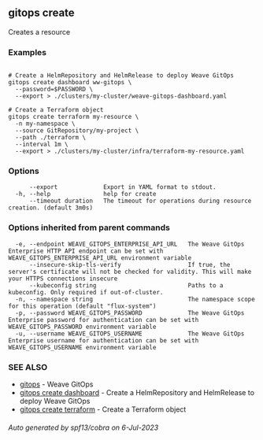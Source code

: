 ## gitops create

Creates a resource

### Examples

```

# Create a HelmRepository and HelmRelease to deploy Weave GitOps
gitops create dashboard ww-gitops \
  --password=$PASSWORD \
  --export > ./clusters/my-cluster/weave-gitops-dashboard.yaml

# Create a Terraform object
gitops create terraform my-resource \
  -n my-namespace \
  --source GitRepository/my-project \
  --path ./terraform \
  --interval 1m \
  --export > ./clusters/my-cluster/infra/terraform-my-resource.yaml

```

### Options

```
      --export             Export in YAML format to stdout.
  -h, --help               help for create
      --timeout duration   The timeout for operations during resource creation. (default 3m0s)
```

### Options inherited from parent commands

```
  -e, --endpoint WEAVE_GITOPS_ENTERPRISE_API_URL   The Weave GitOps Enterprise HTTP API endpoint can be set with WEAVE_GITOPS_ENTERPRISE_API_URL environment variable
      --insecure-skip-tls-verify                   If true, the server's certificate will not be checked for validity. This will make your HTTPS connections insecure
      --kubeconfig string                          Paths to a kubeconfig. Only required if out-of-cluster.
  -n, --namespace string                           The namespace scope for this operation (default "flux-system")
  -p, --password WEAVE_GITOPS_PASSWORD             The Weave GitOps Enterprise password for authentication can be set with WEAVE_GITOPS_PASSWORD environment variable
  -u, --username WEAVE_GITOPS_USERNAME             The Weave GitOps Enterprise username for authentication can be set with WEAVE_GITOPS_USERNAME environment variable
```

### SEE ALSO

* [gitops](gitops.md)	 - Weave GitOps
* [gitops create dashboard](gitops_create_dashboard.md)	 - Create a HelmRepository and HelmRelease to deploy Weave GitOps
* [gitops create terraform](gitops_create_terraform.md)	 - Create a Terraform object

###### Auto generated by spf13/cobra on 6-Jul-2023
